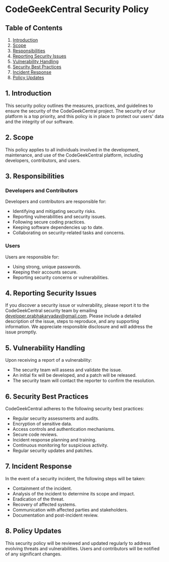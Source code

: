 # CodeGeekCentral Security Policy

## Table of Contents

1. [Introduction](#introduction)
2. [Scope](#scope)
3. [Responsibilities](#responsibilities)
4. [Reporting Security Issues](#reporting-security-issues)
5. [Vulnerability Handling](#vulnerability-handling)
6. [Security Best Practices](#security-best-practices)
7. [Incident Response](#incident-response)
8. [Policy Updates](#policy-updates)

## 1. Introduction

This security policy outlines the measures, practices, and guidelines to ensure the security of the CodeGeekCentral project. The security of our platform is a top priority, and this policy is in place to protect our users' data and the integrity of our software.

## 2. Scope

This policy applies to all individuals involved in the development, maintenance, and use of the CodeGeekCentral platform, including developers, contributors, and users.

## 3. Responsibilities

### Developers and Contributors

Developers and contributors are responsible for:

-   Identifying and mitigating security risks.
-   Reporting vulnerabilities and security issues.
-   Following secure coding practices.
-   Keeping software dependencies up to date.
-   Collaborating on security-related tasks and concerns.

### Users

Users are responsible for:

-   Using strong, unique passwords.
-   Keeping their accounts secure.
-   Reporting security concerns or vulnerabilities.

## 4. Reporting Security Issues

If you discover a security issue or vulnerability, please report it to the CodeGeekCentral security team by emailing [developer.prabhakaryadav@gmail.com](mailto:developer.prabhakaryadav@gmail.com). Please include a detailed description of the issue, steps to reproduce, and any supporting information. We appreciate responsible disclosure and will address the issue promptly.

## 5. Vulnerability Handling

Upon receiving a report of a vulnerability:

-   The security team will assess and validate the issue.
-   An initial fix will be developed, and a patch will be released.
-   The security team will contact the reporter to confirm the resolution.

## 6. Security Best Practices

CodeGeekCentral adheres to the following security best practices:

-   Regular security assessments and audits.
-   Encryption of sensitive data.
-   Access controls and authentication mechanisms.
-   Secure code reviews.
-   Incident response planning and training.
-   Continuous monitoring for suspicious activity.
-   Regular security updates and patches.

## 7. Incident Response

In the event of a security incident, the following steps will be taken:

-   Containment of the incident.
-   Analysis of the incident to determine its scope and impact.
-   Eradication of the threat.
-   Recovery of affected systems.
-   Communication with affected parties and stakeholders.
-   Documentation and post-incident review.

## 8. Policy Updates

This security policy will be reviewed and updated regularly to address evolving threats and vulnerabilities. Users and contributors will be notified of any significant changes.
